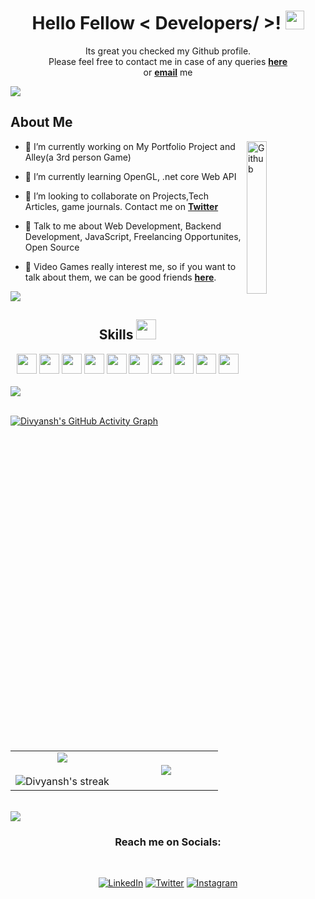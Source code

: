 <h1 align="center"> Hello Fellow < Developers/ >! <img src = "https://raw.githubusercontent.com/MartinHeinz/MartinHeinz/master/wave.gif" width = 30px> </h1>
<p align='center'>
</p>

  
<div align="center">
  

Its great you checked my Github profile. <br>
Please feel free to contact me in case of any queries <a href="https://github.com/ABSphreak/ABSphreak/issues/new"><b>here</b></a> <br>
or <a href="mailto:chaudhary.divyansh5@gmail.com"><b>email</b></a> me

</div>
  <img src="https://user-images.githubusercontent.com/73097560/115834477-dbab4500-a447-11eb-908a-139a6edaec5c.gif"> 

<h2> About Me </h2>

<img width="25%" align="right" alt="Github" src="https://media.giphy.com/media/Wm9XlKG2xIMiVcH4CP/giphy.gif?cid=ecf05e47ameszkh553twpal73y8rk0yqx9ggit7ucpz6dt80&rid=giphy.gif&ct=g" />


- 🔭 I’m currently working on My Portfolio Project and Alley(a 3rd person Game)

- 🌱 I’m currently learning OpenGL, .net core Web API 

- 👯 I’m looking to collaborate on Projects,Tech Articles, game journals. Contact me on <a href="https://twitter.com/Div_Says"><b>Twitter</b></a>

- 💬 Talk to me about Web Development, Backend Development, JavaScript, Freelancing Opportunites, Open Source
  
- 👀 Video Games really interest me, so if you want to talk about them, we can be good friends <a href="https://twitter.com/Div_Says"><b>here</b></a>.


<img src="https://user-images.githubusercontent.com/73097560/115834477-dbab4500-a447-11eb-908a-139a6edaec5c.gif"> 
  
  
<div align = "center">
<h2> Skills <img src = "https://media2.giphy.com/media/QssGEmpkyEOhBCb7e1/giphy.gif?cid=ecf05e47a0n3gi1bfqntqmob8g9aid1oyj2wr3ds3mg700bl&rid=giphy.gif" width = 32px> </h2>
<div>
  <a> <img width ='32px' src ='https://raw.githubusercontent.com/rahulbanerjee26/githubAboutMeGenerator/main/icons/java.svg'> </a>
  <a> <img width ='32px' src ='https://raw.githubusercontent.com/rahulbanerjee26/githubAboutMeGenerator/main/icons/cpp.svg'> </a>
  <a> <img width ='32px' src ='https://raw.githubusercontent.com/rahulbanerjee26/githubAboutMeGenerator/main/icons/html.svg'> </a>
  <a> <img width ='32px' src ='https://raw.githubusercontent.com/rahulbanerjee26/githubAboutMeGenerator/main/icons/css.svg'> </a>
  <a> <img width ='32px' src ='https://raw.githubusercontent.com/rahulbanerjee26/githubAboutMeGenerator/main/icons/bootstrap.svg'> </a>
  <a> <img width ='32px' src ='https://raw.githubusercontent.com/rahulbanerjee26/githubAboutMeGenerator/main/icons/tailwind.svg'> </a>
  <a> <img width ='32px' src ='https://raw.githubusercontent.com/rahulbanerjee26/githubAboutMeGenerator/main/icons/javascript.svg'> </a>
  <a> <img width ='32px' src ='https://raw.githubusercontent.com/rahulbanerjee26/githubAboutMeGenerator/main/icons/mongodb.svg'> </a>
  <a> <img width ='32px' src ='https://raw.githubusercontent.com/rahulbanerjee26/githubAboutMeGenerator/main/icons/reactjs.svg'> </a>
  <a> <img width ='32px' src ='https://raw.githubusercontent.com/rahulbanerjee26/githubAboutMeGenerator/main/icons/nodejs.svg'> </a>
  

 </div>
  </div>
  </br>
<img src="https://user-images.githubusercontent.com/73097560/115834477-dbab4500-a447-11eb-908a-139a6edaec5c.gif"> 

</br>
</br>



[![Divyansh's GitHub Activity Graph](https://activity-graph.herokuapp.com/graph?username=DivyanshSC&theme=react-dark&line=FF1493&color=ff389c)](https://github.com/DivyanshSC/github-readme-stats)
<!--
| ![Top Langs](https://github-readme-stats.vercel.app/api/top-langs/?username=DivyanshSC&theme=synthwave) | ![Divyansh GitHub Streak](https://github-readme-streak-stats.herokuapp.com/?user=DivyanshSC&theme=synthwave) |
| --- | --- |

 ![Jokes Card](https://readme-jokes.vercel.app/api?theme=synthwave&hide_border=true) -->
 
 

<table border="0" align="center">
<tr border="0">
<td width="50%" align="center">
  
  <img  align="center"  src="https://github-readme-stats.vercel.app/api?username=DivyanshSC&theme=synthwave&show_icons=true&count_private=true" />
  <br></br>
  <img  title="🔥 Get streak stats for your profile at git.io/streak-stats" alt="Divyansh's streak" src="https://github-readme-streak-stats.herokuapp.com/?user=DivyanshSC&theme=dark&hide_border=true&color=ff389c" />


</td>

<td width="50%" align="center">

  <img  align="center"  src="https://github-readme-stats.anuraghazra1.vercel.app/api/top-langs/?username=DivyanshSC&theme=dark&hide_border=true&no-bg=true&no-frame=true&langs_count=10">
  
  </td>
  
</tr>

</table>


</br>

<img src="https://user-images.githubusercontent.com/73097560/115834477-dbab4500-a447-11eb-908a-139a6edaec5c.gif"> 


<div align = "center">
<h3>Reach me on Socials:</h3><br>



<a href="https://www.linkedin.com/in/divyansh56" target="_blank"><img src="https://img.shields.io/badge/LinkedIn-%230077B5.svg?&style=flat-square&logo=linkedin&logoColor=white" alt="LinkedIn"></a>
<a href="https://twitter.com/Div_Says" target="_blank"><img src="https://img.shields.io/twitter/url?style=social&url=https%3A%2F%2Ftwitter.com%2FDiv_Says" alt="Twitter"></a>
<a href="https://www.instagram.com/the_divyanshchaudhary" target="_blank"><img src="https://img.shields.io/badge/Instagram-%23E4405F.svg?&style=flat-square&logo=instagram&logoColor=white" alt="Instagram"></a>


</div>


<!---
- 👋 Hi, I’m @DIvyanshSC
- 👀 I’m interested in Java/Web Development
- 🌱 I’m currently learning React with MERNG Stack
- 💞️ 
- 📫 How to reach me ... https://www.linkedin.com/in/divyansh56
--->

<!---
DIvyanshSC/DIvyanshSC is a ✨ special ✨ repository because its `README.md` (this file) appears on your GitHub profile.
You can click the Preview link to take a look at your changes.
--->
